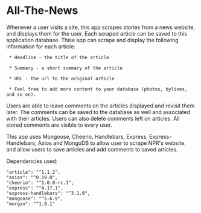 # All-The-News

Whenever a user visits a site, this app  scrapes stories from a news website, and displays them for the user. Each scraped article can be saved to this application database. Thise app can scrape and display the following information for each article:

     * Headline - the title of the article

     * Summary - a short summary of the article

     * URL - the url to the original article

     * Feel free to add more content to your database (photos, bylines, and so on).

Users are able to leave comments on the articles displayed and revisit them later. The comments can be saved to the database as well and associated with their articles. Users can also  delete comments left on articles. All stored comments are visible to every user.

This app uses Mongoose, Cheerio, Handlebars, Express, Express-Handlebars, Axios and MongoDB to allow user to scrape NPR's website, and allow users to save articles and add comments to saved articles.

Dependencies used:

    "article": "^1.1.2",
    "axios": "^0.19.0",
    "cheerio": "^1.0.0-rc.3",
    "express": "^4.17.1",
    "express-handlebars": "^3.1.0",
    "mongoose": "^5.6.9",
    "morgan": "^1.9.1"
